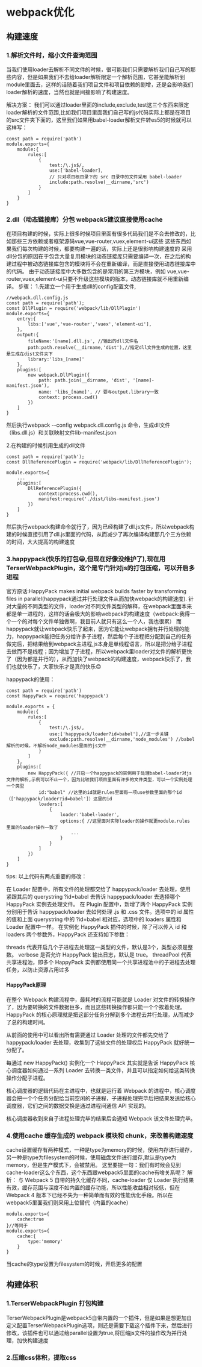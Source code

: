 # webpack优化

## 构建速度
### 1.解析文件时，缩小文件查询范围

当我们使用loader去解析不同文件的时候，很可能我们只需要解析我们自己写的那些内容，但是如果我们不去给loader解析限定一个解析范围，它甚至能解析到module里面去，这样的话随着我们项目文件和项目依赖的剧增，还是会影响我们loader解析的速度，当然也就是间接影响了构建速度。

解决方案：
我们可以通过loader里面的include,exclude,test这三个东西来限定loader解析的文件范围,比如我们项目里面我们自己写的js代码实际上都是在项目的src文件夹下面的，这里我们如果用babel-loader解析文件转es5的时候就可以这样写：
```
const path = require('path')
module.exports={
    module:{
        rules:[
            {
                test:/\.js$/,
                use:['babel-loader],
                // 只对项目根目录下的 src 目录中的文件采用 babel-loader
                include:path.resolve(__dirname,'src')
            }
        ]
    }
}
```

### 2.dll（动态链接库）分包 webpack5建议直接使用cache
在项目构建的时候，实际上很多时候项目里面有很多代码我们是不会去修改的，比如那些三方依赖或者框架源码vue,vue-router,vuex,element-ui这些
这些东西如果我们每次构建的时候，都要构建一遍的话，实际上还是很影响构建速度的
采用dll分包的原因在于包含大量复用模块的动态链接库只需要编译一次，在之后的构建过程中被动态链接库包含的模块将不会在重新编译，而是直接使用动态链接库中的代码。 由于动态链接库中大多数包含的是常用的第三方模块，例如 vue,vue-router,vuex,element-ui只要不升级这些模块的版本，动态链接库就不用重新编译。
步骤：
1.先建立一个用于生成dll的config配置文件,
```
//webpack.dll.config.js
const path = require('path');
const DllPlugin = require('webpack/lib/DllPlugin')
module.exports={
    entry:{
        libs:['vue','vue-router','vuex','element-ui'],
    },
    output:{
        fileName:'[name].dll.js', //输出的dll文件名
        path:path.resolve(__dirname,'dist'),//指定dll文件生成的位置，这里是生成在dist文件夹下
        library:'libs_[name]'
    },
    plugins:[
        new webpack.DllPlugin({
            path: path.join(__dirname, 'dist', '[name]-manifest.json'),
            name: 'libs_[name]', // 要与output.library一致
            context: process.cwd()
        })
    ]
}
```
然后执行webpack --config webpack.dll.config.js 命令，生成dll文件（libs.dll.js）和关联映射文件lib-manifest.json

2.在构建的时候引用生成的dll文件
```
const path = require('path');
const DllReferencePlugin = require('webpack/lib/DllReferencePlugin');

module.exports={
    ...
    plugins:[
        DllReferencePlugin({
            context:process.cwd(),
            manifest:require('./dist/libs-manifest.json')
        })
    ]
}
```
然后执行webpack构建命令就行了，因为已经构建了dll.js文件，所以webpack构建的时候直接引用了dll.js里面的代码，从而减少了再次编译构建那几个三方依赖的时间，大大提高的构建速度

### 3.happypack(快乐的打包😀,但现在好像没维护了),现在用TerserWebpackPlugin，这个是专门针对js的打包压缩，可以开启多进程
官方原话:HappyPack makes initial webpack builds faster by transforming files in parallel(happypack通过并行处理文件从而加快webpack的构建速度).
针对大量的不同类型的文件，loader对不同文件类型的解释，在webpack里面本来都是单一进程的，这样的话会极大的影响webpack的构建速度（webpack:我得一个一个的对每个文件单独做啊，我目前人就只有这么一个人，我也很累）
而happypack就让webpack快乐了起来，因为它能让webpack拥有并行处理的能力，happypack能把任务分给许多子进程，然后每个子进程把分配到自己的任务做完后，把结果给到webpack主进程,js本身是单线程语言，所以是把分给子进程去做而不是线程；因为增加了子进程，所以webpack里loader对文件的解析更快了（因为都是并行的），从而加快了webpack的构建速度，webpack快乐了，我们也就快乐了，大家快乐才是真的快乐😊

happypack的使用：
```
const path = require('path')
const HappyPack = require('happypack')

module.exports = {
    module:{
        rules:[
            {
                test:/\.js$/,
                use:['happypack/loader?id=babel'],//这一步关键
                exclude:path.resolve(__dirname,'node_modules') //babel解析的时候，不解析node_modules里面的js文件
            }
        ]
    },
    plugins:[
        new HappyPack({ //开启一个happypack的实例用于处理babel-loader对js文件的解析,示例可以不止一个，因为比较我们项目里面有许多的文件类型，可以一个实例处理一个类型
            id:"babel" //这里的id就是rules里面每一项use参数里面的那个id（['happypack/loader?id=babel']）这里的id
            loaders:[
                {
                    loader:'babel-loader',
                    options:{ //这里面对实际loader的操作就更module.rules 里面的loader操作一致了
                        ...
                    }
                }
            ]
        })
    ]
}
```
tips:
以上代码有两点重要的修改：

在 Loader 配置中，所有文件的处理都交给了 happypack/loader 去处理，使用紧跟其后的 querystring ?id=babel 去告诉 happypack/loader 去选择哪个 HappyPack 实例去处理文件。
在 Plugin 配置中，新增了两个 HappyPack 实例分别用于告诉 happypack/loader 去如何处理 .js 和 .css 文件。选项中的 id 属性的值和上面 querystring 中的 ?id=babel 相对应，选项中的 loaders 属性和 Loader 配置中一样。
在实例化 HappyPack 插件的时候，除了可以传入 id 和 loaders 两个参数外，HappyPack 还支持如下参数：

threads 代表开启几个子进程去处理这一类型的文件，默认是3个，类型必须是整数。
verbose 是否允许 HappyPack 输出日志，默认是 true。
threadPool 代表共享进程池，即多个 HappyPack 实例都使用同一个共享进程池中的子进程去处理任务，以防止资源占用过多

#### HappyPack原理
在整个 Webpack 构建流程中，最耗时的流程可能就是 Loader 对文件的转换操作了，因为要转换的文件数据巨多，而且这些转换操作都只能一个个挨着处理。 HappyPack 的核心原理就是把这部分任务分解到多个进程去并行处理，从而减少了总的构建时间。

从前面的使用中可以看出所有需要通过 Loader 处理的文件都先交给了 happypack/loader 去处理，收集到了这些文件的处理权后 HappyPack 就好统一分配了。

每通过 new HappyPack() 实例化一个 HappyPack 其实就是告诉 HappyPack 核心调度器如何通过一系列 Loader 去转换一类文件，并且可以指定如何给这类转换操作分配子进程。

核心调度器的逻辑代码在主进程中，也就是运行着 Webpack 的进程中，核心调度器会把一个个任务分配给当前空闲的子进程，子进程处理完毕后把结果发送给核心调度器，它们之间的数据交换是通过进程间通信 API 实现的。

核心调度器收到来自子进程处理完毕的结果后会通知 Webpack 该文件处理完毕。

### 4.使用cache 缓存生成的 webpack 模块和 chunk，来改善构建速度

cache设置缓存有两种模式，一种是type为memory的时候，使用内存进行缓存，另一种是type为filesystem的时候，使用磁盘文件进行缓存,默认是type为memory，但是生产模式下，会被禁用。
这里要提一句：我们有时候会见到cache-loader这么个东西，这个东西跟webpack5里面的cache有啥关系呢？
解析：
与 Webpack 5 自带的持久化缓存不同，cache-loader 仅 Loader 执行结果有效，缓存范围与深度不如内置的缓存功能，所以性能收益相对较低，但在 Webpack 4 版本下已经不失为一种简单而有效的性能优化手段。所以在webpack5里面我们则采用上位替代（内置的cache）
```
module.exports={
    cache:true
}//等同于
module.exports={
    cache:{
        type:'memory'
    }
}
```
当cache的type设置为filesystem的时候，开启更多的配置

## 构建体积

### 1.TerserWebpackPlugin 打包构建
TerserWebpackPlugin是webpack5自带内置的一个插件，但是如果是想更加自定义配置TerserWebpackPlugin选项，则还是需要下载这个插件下来，然后进行修改，该插件也可以通过给parallel设置为true,将压缩js文件的操作改为并行处理，加快构建速度

### 2.压缩css体积，提取css




